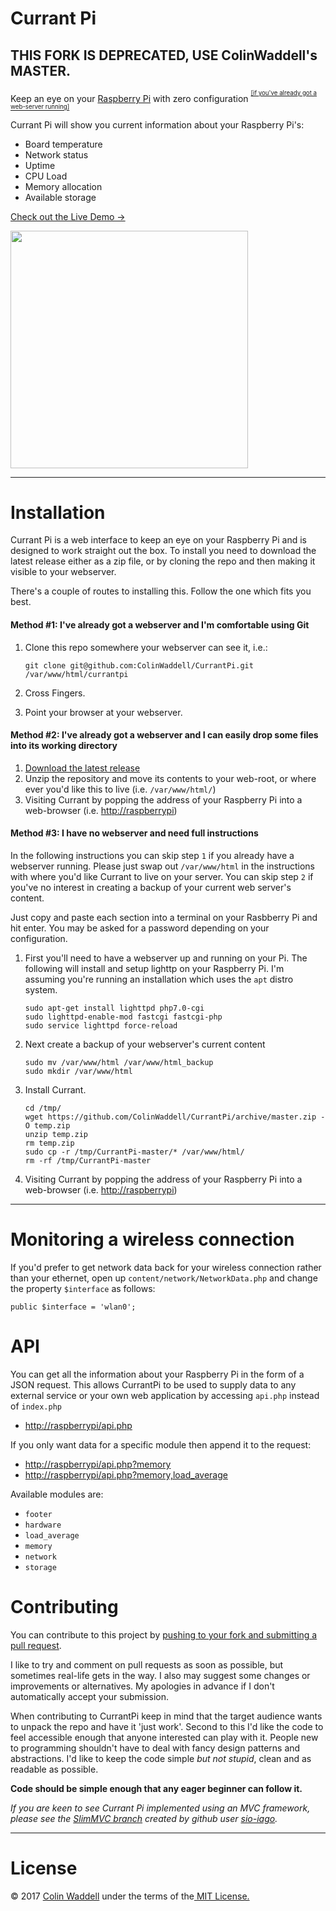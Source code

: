 Currant Pi
=========
THIS FORK IS DEPRECATED, USE ColinWaddell's MASTER.
-
Keep an eye on your [Raspberry Pi](https://www.raspberrypi.org/) with zero configuration <sup><sup>[\[if you've already got a web-server running\]](#installation)</sup></sup>

Currant Pi will show you current information about your Raspberry Pi's:

 * Board temperature
 * Network status
 * Uptime
 * CPU Load
 * Memory allocation
 * Available storage

[Check out the Live Demo &rarr;](http://currantpi.colinwaddell.com/demo)

<a href="http://currantpi.colinwaddell.com/demo">
  <img src="https://raw.githubusercontent.com/ColinWaddell/CurrantPi/screenshots/img/screenshot.png" width="380"/>
</a>

<hr />

Installation
================================
Currant Pi is a web interface to keep an eye on your Raspberry Pi and  is designed to work straight out the box. To install you need to download the latest release either as a zip file, or by cloning the repo and then making it visible to your webserver.

There's a couple of routes to installing this. Follow the one which fits you best.

#### Method \#1: I've already got a webserver and I'm comfortable using Git
1. Clone this repo somewhere your webserver can see it, i.e.:

    ````
    git clone git@github.com:ColinWaddell/CurrantPi.git /var/www/html/currantpi
    ````
2. Cross Fingers.
3. Point your browser at your webserver.

#### Method \#2: I've already got a webserver and I can easily drop some files into its working directory
1. [Download the latest release](https://github.com/ColinWaddell/CurrantPi/archive/master.zip)
2. Unzip the repository and move its contents to your web-root, or where ever you'd like this to live (i.e. ```/var/www/html/```)
3. Visiting Currant by popping the address of your Raspberry Pi into a web-browser (i.e. [http://raspberrypi](http://raspberrypi))


#### Method \#3: I have no webserver and need full instructions
In the following instructions you can skip step ```1``` if you already have a webserver running. Please just swap out ```/var/www/html``` in the instructions with where you'd like Currant to live on your server. You can skip step ```2``` if you've no interest in creating a backup of your current web server's content.

Just copy and paste each section into a terminal on your Rasbberry Pi and hit enter. You may be asked for a password depending on your configuration.

1. First you'll need to have a webserver up and running on your Pi. The following will install and setup lighttp on your Raspberry Pi. I'm assuming you're running an installation which uses the ```apt``` distro system.
    ```
    sudo apt-get install lighttpd php7.0-cgi
    sudo lighttpd-enable-mod fastcgi fastcgi-php
    sudo service lighttpd force-reload
    ```

2. Next create a backup of your webserver's current content

    ```
    sudo mv /var/www/html /var/www/html_backup
    sudo mkdir /var/www/html
    ```

3. Install Currant.

    ```
    cd /tmp/
    wget https://github.com/ColinWaddell/CurrantPi/archive/master.zip -O temp.zip
    unzip temp.zip
    rm temp.zip
    sudo cp -r /tmp/CurrantPi-master/* /var/www/html/
    rm -rf /tmp/CurrantPi-master
    ```
4. Visiting Currant by popping the address of your Raspberry Pi into a web-browser (i.e. [http://raspberrypi](http://raspberrypi))

<hr />

Monitoring a wireless connection
================================
If you'd prefer to get network data back for your wireless connection rather than your ethernet, open up ```content/network/NetworkData.php``` and change the property ```$interface``` as follows:

    public $interface = 'wlan0';

API
===
You can get all the information about your Raspberry Pi in the form of a JSON request. This allows CurrantPi to be used to supply data to any external service or your own web application by accessing ```api.php``` instead of ```index.php```

 * [http://raspberrypi/api.php](http://raspberrypi/api.php)

If you only want data for a specific module then append it to the request:

 * [http://raspberrypi/api.php?memory](http://raspberrypi/api.php?memory)
 * [http://raspberrypi/api.php?memory,load_average](http://raspberrypi?api.php/memory,load_average)

Available modules are:
 * ```footer```
 * ```hardware```
 * ```load_average```
 * ```memory```
 * ```network```
 * ```storage```

Contributing
============
You can contribute to this project by [pushing to your fork and submitting a pull request](https://guides.github.com/activities/contributing-to-open-source/).

I like to try and comment on pull requests as soon as possible, but sometimes real-life gets in the way. I also may suggest some changes or improvements or alternatives. My apologies in advance if I don't automatically accept your submission.

When contributing to CurrantPi keep in mind that the target audience wants to unpack the repo and have it 'just work'. Second to this I'd like the code to feel accessible enough that anyone interested can play with it. People new to programming shouldn't have to deal with fancy design patterns and abstractions. I'd like to keep the code simple *but not stupid*, clean and as readable as possible.

**Code should be simple enough that any eager beginner can follow it.**

*If you are keen to see Currant Pi implemented using an MVC framework, please see the [SlimMVC branch](https://github.com/ColinWaddell/CurrantPi/tree/slimmvc) created by github user [sio-iago](https://github.com/sio-iago).*

<hr />

License
=======
<p>&copy; 2017 <a href="http://colinwaddell.com/">Colin Waddell</a> under the terms of the<a href="https://opensource.org/licenses/MIT"> MIT License.</a>
